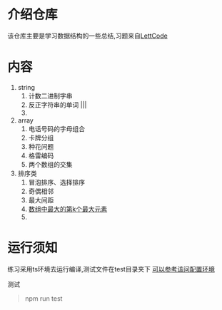 # 介绍仓库
该仓库主要是学习数据结构的一些总结,习题来自[LettCode](https://leetcode-cn.com)

# 内容
1. string
   1. 计数二进制字串
   2. 反正字符串的单词 |||
   3. 
2. array
   1. 电话号码的字母组合
   2. 卡牌分组
   3. 种花问题
   4. 格雷编码
   5. 两个数组的交集
3. 排序类
   1. 冒泡排序、选择排序
   2. 奇偶相邻
   3. 最大间距
   4. [数组中最大的第k个最大元素](./src/sort/findKthLargest.ts)
   5. 
# 运行须知
练习采用ts环境去运行编译,测试文件在test目录夹下
[可以参考该问配置环境](https://tasaid.com/blog/2018122819513079.html)

测试
>npm run test

  